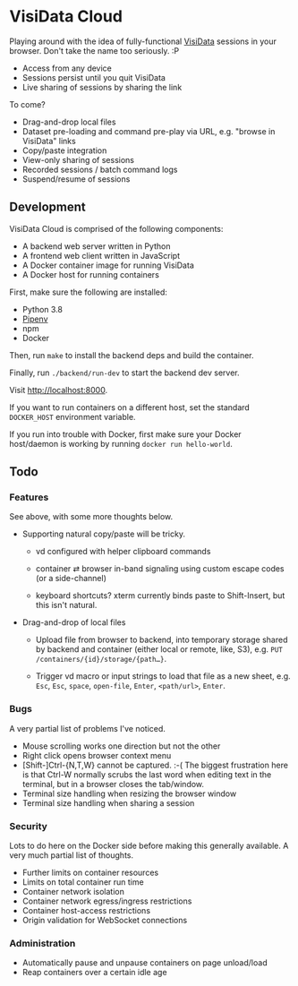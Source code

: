 # VisiData Cloud

Playing around with the idea of fully-functional
[VisiData](https://visidata.org) sessions in your browser.  Don't take the name
too seriously.  :P

* Access from any device
* Sessions persist until you quit VisiData
* Live sharing of sessions by sharing the link

To come?

* Drag-and-drop local files
* Dataset pre-loading and command pre-play via URL, e.g. "browse in VisiData" links
* Copy/paste integration
* View-only sharing of sessions
* Recorded sessions / batch command logs
* Suspend/resume of sessions


## Development

VisiData Cloud is comprised of the following components:

* A backend web server written in Python
* A frontend web client written in JavaScript
* A Docker container image for running VisiData
* A Docker host for running containers

First, make sure the following are installed:

* Python 3.8
* [Pipenv](https://pipenv.readthedocs.io)
* npm
* Docker

Then, run `make` to install the backend deps and build the container.

Finally, run `./backend/run-dev` to start the backend dev server.

Visit [http://localhost:8000](http://localhost:8000).

If you want to run containers on a different host, set the standard
`DOCKER_HOST` environment variable.

If you run into trouble with Docker, first make sure your Docker host/daemon
is working by running `docker run hello-world`.


## Todo

### Features

See above, with some more thoughts below.

  * Supporting natural copy/paste will be tricky.
    - vd configured with helper clipboard commands

    - container ⇄ browser in-band signaling using custom escape codes (or a
      side-channel)

    - keyboard shortcuts? xterm currently binds paste to Shift-Insert, but
      this isn't natural.

  * Drag-and-drop of local files
    - Upload file from browser to backend, into temporary storage shared by
      backend and container (either local or remote, like, S3), e.g. `PUT
      /containers/{id}/storage/{path…}`.

    - Trigger vd macro or input strings to load that file as a new sheet, e.g.
      `Esc`, `Esc`, `space`, `open-file`, `Enter`, `<path/url>`, `Enter`.

### Bugs

A very partial list of problems I've noticed.

  * Mouse scrolling works one direction but not the other
  * Right click opens browser context menu
  * [Shift-]Ctrl-{N,T,W} cannot be captured. :-(  The biggest frustration here
    is that Ctrl-W normally scrubs the last word when editing text in the
    terminal, but in a browser closes the tab/window.
  * Terminal size handling when resizing the browser window
  * Terminal size handling when sharing a session

### Security

Lots to do here on the Docker side before making this generally available.  A
very much partial list of thoughts.

  * Further limits on container resources
  * Limits on total container run time
  * Container network isolation
  * Container network egress/ingress restrictions
  * Container host-access restrictions
  * Origin validation for WebSocket connections

### Administration

  * Automatically pause and unpause containers on page unload/load
  * Reap containers over a certain idle age
